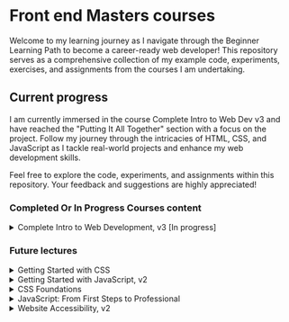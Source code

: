 # Front end Masters courses

Welcome to my learning journey as I navigate through the Beginner Learning Path to become a career-ready web developer! This repository serves as a comprehensive collection of my example code, experiments, exercises, and assignments from the courses I am undertaking.

## Current progress

I am currently immersed in the course Complete Intro to Web Dev v3 and have reached the "Putting It All Together" section with a focus on the project. Follow my journey through the intricacies of HTML, CSS, and JavaScript as I tackle real-world projects and enhance my web development skills.

Feel free to explore the code, experiments, and assignments within this repository. Your feedback and suggestions are highly appreciated!






### Completed Or In Progress Courses content

<details>
  <summary>Complete Intro to Web Development, v3 [In progress] </summary>

<details>
  <summary>&check; HTML</summary>
  <ul style="list-style: none; padding-left: 20px;">
        <li">&check; Tags</li>
        <li">&check; Types of Tags</li>
        <li">&check; Attributes</li>
        <li">&check; Organizing HTML</li>
        <li">&check; Head and Meta Tags</li>
        <li">&check; HTML Project</li>
  </ul>
</details>

<details>
  <summary>&check; CSS</summary>
  <ul style="list-style: none; padding-left: 20px;">
        <li>&check; Rules</li>
        <li>&check; Selectors and the Cascade</li>
        <li>&check; Pseudoclasses and Pseudoelements</li>
        <li>&check; Layout CSS</li>
        <li>&check; Flex</li>
        <li>&check; Grid</li>
        <li>&check; Animations</li>
        <li>&check; Putting It Together</li>
        <li>&check; Project</li>
  </ul>
</details>

<details>
  <summary>&check; JavaScript</summary>
  <ul style="list-style: none; padding-left: 20px;">
        <li>&check; Intro</li>
        <li>&check; Numbers, Strings, and Booleans</li>
        <li>&check; Control Flow</li>
        <li>&check; Loops</li>
        <li>&check; Exercise</li>
        <li>&check; Functions</li>
        <li>&check; Scope</li>
        <li>&check; Builtins</li>
        <li>&check; Objects</li>
        <li>&check; Context</li>
        <li>&check; Arrays</li>
  </ul>
</details>

<details>
  <summary>&bull; Putting It All Together</summary>
  <ul style="list-style: none; padding-left: 20px;">
        <li>&bull; The DOM</li>
        <li>&bull; Events and Listeners</li>
        <li>&bull; Project</li>
  </ul>
</details>

<details>
  <summary>&bull; Talking to Servers</summary>
  <ul style="list-style: none; padding-left: 20px;">
        <li>&bull; JSON</li>
        <li>&bull; AJAX</li>
        <li>&bull; async/await</li>
        <li>&bull; Project</li>
  </ul>
</details>

<details>
  <summary>&bull; Other Stuff You Should Know</summary>
  <ul style="list-style: none; padding-left: 20px;">
        <li>&bull; Using Third Party Libraries</li>
        <li>&bull; Git and GitHub</li>
        <li>&bull; Things to Do Next</li>
        <li>&bull; Conclusion</li>
  </ul>
</details>
</details>

### Future lectures

<details>
  <summary>Getting Started with CSS</summary>
  <ul style="list-style: none; padding-left: 20px;">
    <li">&bull; ...</li>
  </ul>
</details>

<details>
  <summary>Getting Started with JavaScript, v2</summary>
  <ul style="list-style: none; padding-left: 20px;">
    <li">&bull; ...</li>
  </ul>
</details>

<details>
  <summary>CSS Foundations</summary>
  <ul style="list-style: none; padding-left: 20px;">
    <li">&bull; ...</li>
  </ul>
</details>

<details>
  <summary>JavaScript: From First Steps to Professional</summary>
  <ul style="list-style: none; padding-left: 20px;">
    <li">&bull; ...</li>
  </ul>
</details>

<details>
  <summary>Website Accessibility, v2</summary>
  <ul style="list-style: none; padding-left: 20px;">
    <li">&bull; ...</li>
  </ul>
</details>